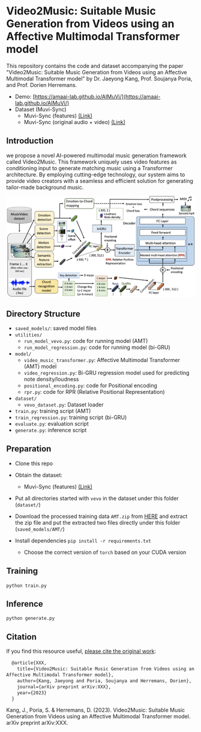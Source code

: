 # Video2Music: Suitable Music Generation from Videos using an Affective Multimodal Transformer model

This repository contains the code and dataset accompanying the paper "Video2Music: Suitable Music Generation from Videos using an Affective Multimodal Transformer model" by Dr. Jaeyong Kang, Prof. Soujanya Poria, and Prof. Dorien Herremans.

- Demo: [https://amaai-lab.github.io/AIMuVi/](https://amaai-lab.github.io/AIMuVi/)
- Dataset (Muvi-Sync)
  * Muvi-Sync (features) [(Link)]()
  * Muvi-Sync (original audio + video) [(Link)]()
  
## Introduction
we propose a novel AI-powered multimodal music generation framework called Video2Music. This framework uniquely uses video features as conditioning input to generate matching music using a Transformer architecture. By employing cutting-edge technology, our system aims to provide video creators with a seamless and efficient solution for generating tailor-made background music.

![](framework.png)

## Directory Structure

* `saved_models/`: saved model files
* `utilities/`
  * `run_model_vevo.py`: code for running model (AMT)
  * `run_model_regression.py`: code for running model (bi-GRU)
* `model/`
  * `video_music_transformer.py`: Affective Multimodal Transformer (AMT) model 
  * `video_regression.py`: Bi-GRU regression model used for predicting note density/loudness
  * `positional_encoding.py`: code for Positional encoding
  * `rpr.py`: code for RPR (Relative Positional Representation)
* `dataset/`
  * `vevo_dataset.py`: Dataset loader
* `train.py`: training script (AMT)
* `train_regression.py`: training script (bi-GRU)
* `evaluate.py`: evaluation script
* `generate.py`: inference script

## Preparation

* Clone this repo

* Obtain the dataset:
  * Muvi-Sync (features) [(Link)]()
 
* Put all directories started with `vevo` in the dataset under this folder (`dataset/`) 

* Download the processed training data `AMT.zip` from [HERE](https://drive.google.com/file/d/1ZPQiTyz8wqxwPdYxYSCEtq4MLbR5s9jh/view?usp=drive_link) and extract the zip file and put the extracted two files directly under this folder (`saved_models/AMT/`) 

* Install dependencies `pip install -r requirements.txt`
  * Choose the correct version of `torch` based on your CUDA version

## Training

  ```shell
  python train.py
  ```

## Inference

  ```shell
  python generate.py
  ```

## Citation
If you find this resource useful, [please cite the original work](https://arxiv.org/abs/XXX):

      @article{XXX,
        title={Video2Music: Suitable Music Generation from Videos using an Affective Multimodal Transformer model},
        author={Kang, Jaeyong and Poria, Soujanya and Herremans, Dorien},
        journal={arXiv preprint arXiv:XXX},
        year={2023}
      }

Kang, J., Poria, S. & Herremans, D. (2023). Video2Music: Suitable Music Generation from Videos using an Affective Multimodal Transformer model. arXiv preprint arXiv:XXX.

